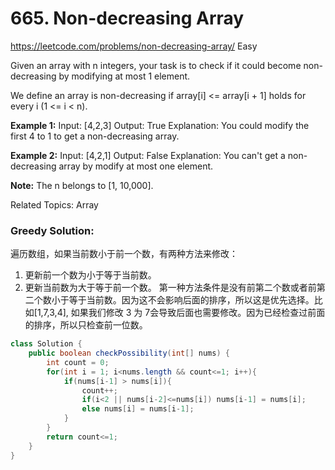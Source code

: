 # 665. Non-decreasing Array
<https://leetcode.com/problems/non-decreasing-array/>
Easy

Given an array with n integers, your task is to check if it could become non-decreasing by modifying at most 1 element.

We define an array is non-decreasing if array[i] <= array[i + 1] holds for every i (1 <= i < n).

**Example 1:**
    Input: [4,2,3]
    Output: True
    Explanation: You could modify the first 4 to 1 to get a non-decreasing array.

**Example 2:**
    Input: [4,2,1]
    Output: False
    Explanation: You can't get a non-decreasing array by modify at most one element.

**Note:** The n belongs to [1, 10,000].

Related Topics: Array

### Greedy Solution:
遍历数组，如果当前数小于前一个数，有两种方法来修改：
1. 更新前一个数为小于等于当前数。
2. 更新当前数为大于等于前一个数。
第一种方法条件是没有前第二个数或者前第二个数小于等于当前数。因为这不会影响后面的排序，所以这是优先选择。比如[1,7,3,4], 如果我们修改 3 为 7会导致后面也需要修改。因为已经检查过前面的排序，所以只检查前一位数。
```java
class Solution {
    public boolean checkPossibility(int[] nums) {
        int count = 0;
        for(int i = 1; i<nums.length && count<=1; i++){
            if(nums[i-1] > nums[i]){
                count++;
                if(i<2 || nums[i-2]<=nums[i]) nums[i-1] = nums[i];
                else nums[i] = nums[i-1];
            }
        }
        return count<=1;
    }
}
```
